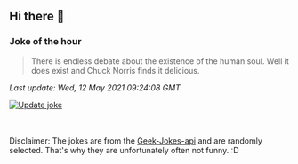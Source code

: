 ## Hi there 👋

### Joke of the hour
<!-- joke -->
>There is endless debate about the existence of the human soul. Well it does exist and Chuck Norris finds it delicious.
<!-- /joke -->

*Last update: Wed, 12 May 2021 09:24:08 GMT*

[![Update joke](https://github.com/nclskfm/nclskfm/actions/workflows/joke.yml/badge.svg)](https://github.com/nclskfm/nclskfm/actions/workflows/joke.yml)

<br><br>
Disclaimer: The jokes are from the [Geek-Jokes-api](https://github.com/sameerkumar18/geek-joke-api) and are randomly selected. That's why they are unfortunately often not funny. :D
